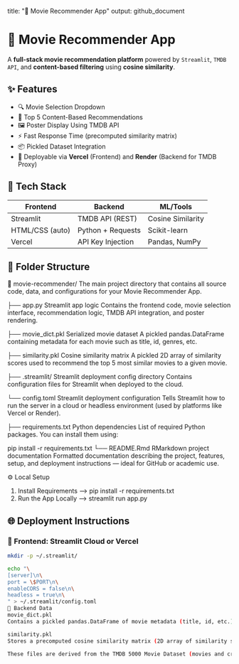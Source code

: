 
title: "🎥 Movie Recommender App"
output: github_document

# 🎥 Movie Recommender App

A **full-stack movie recommendation platform** powered by `Streamlit`, `TMDB API`, and **content-based filtering** using **cosine similarity**.

## ✨ Features

- 🔍 Movie Selection Dropdown  
- 🎯 Top 5 Content-Based Recommendations  
- 🖼️ Poster Display Using TMDB API  
- ⚡ Fast Response Time (precomputed similarity matrix)  
- 📦 Pickled Dataset Integration  
- 🚀 Deployable via **Vercel** (Frontend) and **Render** (Backend for TMDB Proxy)

## 🧪 Tech Stack

| Frontend        | Backend           | ML/Tools        |
|----------------|-------------------|-----------------|
| Streamlit      | TMDB API (REST)   | Cosine Similarity |
| HTML/CSS (auto)| Python + Requests | Scikit-learn     |
| Vercel         | API Key Injection | Pandas, NumPy    |

## 📂 Folder Structure

📁 movie-recommender/
The main project directory that contains all source code, data, and configurations for your Movie Recommender App.

├── app.py
Streamlit app logic
Contains the frontend code, movie selection interface, recommendation logic, TMDB API integration, and poster rendering.

├── movie_dict.pkl
Serialized movie dataset
A pickled pandas.DataFrame containing metadata for each movie such as title, id, genres, etc.

├── similarity.pkl
Cosine similarity matrix
A pickled 2D array of similarity scores used to recommend the top 5 most similar movies to a given movie.

├── .streamlit/
Streamlit deployment config directory
Contains configuration files for Streamlit when deployed to the cloud.

└── config.toml
Streamlit deployment configuration
Tells Streamlit how to run the server in a cloud or headless environment (used by platforms like Vercel or Render).

├── requirements.txt
Python dependencies
List of required Python packages. You can install them using:

pip install -r requirements.txt
└── README.Rmd
RMarkdown project documentation
Formatted documentation describing the project, features, setup, and deployment instructions — ideal for GitHub or academic use.

⚙️ Local Setup
1. Install Requirements --> pip install -r requirements.txt
2. Run the App Locally --> streamlit run app.py

## 🌐 Deployment Instructions

### 🔹 Frontend: Streamlit Cloud or Vercel

```bash
mkdir -p ~/.streamlit/

echo "\
[server]\n\
port = \$PORT\n\
enableCORS = false\n\
headless = true\n\
" > ~/.streamlit/config.toml
💾 Backend Data
movie_dict.pkl
Contains a pickled pandas.DataFrame of movie metadata (title, id, etc.).

similarity.pkl
Stores a precomputed cosine similarity matrix (2D array of similarity scores between movies).

These files are derived from the TMDB 5000 Movie Dataset (movies and credits) and processed using a Jupyter Notebook pipeline.
